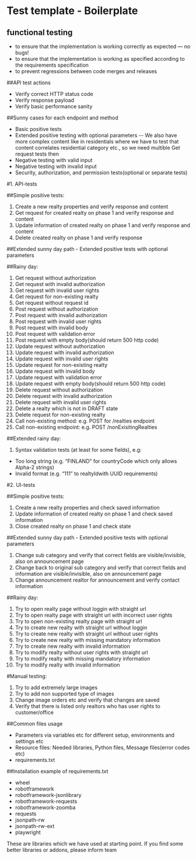 # Test template - Boilerplate

## functional testing
- to ensure that the implementation is working correctly as expected — no bugs!
- to ensure that the implementation is working as specified according to the requirements specification
- to prevent regressions between code merges and releases

##API test actions
- Verify correct HTTP status code
- Verify response payload
- Verify basic performance sanity

##Sunny cases for each endpoint and method
- Basic positive tests
- Extended positive testing with optional parameters
-- We also have more complex content like in residentials where we have to test that content correlates residential category etc., so we need multible Get request tests then
- Negative testing with valid input
- Negative testing with invalid input
- Security, authorization, and permission tests(optional or separate tests)

#1. API-tests

##Simple positive tests:
1. Create a new realty properties and verify response and content
2. Get request for created realty on phase 1 and verify response and content
3. Update information of created realty on phase 1 and verify response and content
4. Delete created realty on phase 1 and verify response

##Extended sunny day path - Extended positive tests with optional parameters

##Rainy day:
1. Get request without authorization
2. Get request with invalid authorization
3. Get request with invalid user rights
4. Get request for non-existing realty
5. Get request without request id
6. Post request without authorization
7. Post request with invalid authorization
8. Post request with invalid user rights
9. Post request with invalid body
10. Post request with validation error
11. Post request with empty body(should return 500 http code)
12. Update request without authorization
13. Update request with invalid authorization
14. Update request with invalid user rights
15. Update request for non-existing realty
16. Update request with invalid body
17. Update request with validation error
18. Update request with empty body(should return 500 http code)
19. Delete request without authorization
20. Delete request with invalid authorization
21. Delete request with invalid user rights
22. Delete a realty which is not in DRAFT state
23. Delete request for non-existing realty
24. Call non-existing method: e.g. POST for /realties endpoint
25. Call non-existing endpoint: e.g. POST /nonExisitingRealties

##Extended rainy day:
1. Syntax validation tests (at least for some fields), e.g:
- Too long string (e.g. “FINLAND” for countryCode which only allows Alpha-2 strings)
- Invalid format (e.g. “111” to realtyIdwith UUID requirements)

#2. UI-tests

##Simple positive tests:
1. Create a new realty properties and check saved information
2. Update information of created realty on phase 1 and check saved information
3. Close created realty on phase 1 and check state

##Extended sunny day path - Extended positive tests with optional parameters
1. Change sub category and verify that correct fields are visible/invisible, also on announcement page
2. Change back to original sub category and verify that correct fields and information are visible/invisible, also on announcement page
3. Change announcement realtor for announcement and verify contact information

##Rainy day:
1. Try to open realty page without loggin with straight url
2. Try to open realty page with straight url with incorrect user rights
3. Try to open non-existing realty page with straight url
4. Try to create new realty with straight url without loggin
5. Try to create new realty with straight url without user rights
6. Try to create new realty with missing mandatory information
7. Try to create new realty with invalid information
8. Try to modify realty without user rights with straight url
9. Try to modify realty with missing mandatory information
10. Try to modify realty with invalid information

#Manual testing:
1. Try to add extremely large images
2. Try to add non supported type of images
3. Change image orders etc and verify that changes are saved
4. Verify that there is listed only realtors who has user rights to customer/office

##Common files usage
- Parameters via variables etc for different setup, environments and settings etc
- Resource files: Needed libraries, Python files, Message files(error codes etc) 
- requirements.txt

##Installation example of requirements.txt
- wheel
- robotframework
- robotframework-jsonlibrary
- robotframework-requests
- robotframework-zoomba
- requests
- jsonpath-rw
- jsonpath-rw-ext
- playwright

These are libraries which we have used at starting point. If you find some better libraries or addons, please inform team


